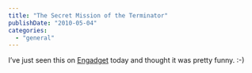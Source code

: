 ```yaml
---
title: "The Secret Mission of the Terminator"
publishDate: "2010-05-04"
categories: 
  - "general"
---
```


I’ve just seen this on [Engadget](https://www.engadget.com/2010/05/04/terminator-5-revenge-of-the-microsoft-fanboy-video/) today and thought it was pretty funny. :-)
